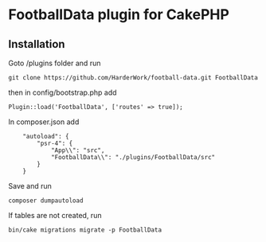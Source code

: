 # FootballData plugin for CakePHP

## Installation
Goto <app>/plugins folder and run

```
git clone https://github.com/HarderWork/football-data.git FootballData
```

then in config/bootstrap.php add

```
Plugin::load('FootballData', ['routes' => true]);
```

In composer.json add
```
    "autoload": {
        "psr-4": {
            "App\\": "src",
            "FootballData\\": "./plugins/FootballData/src"
        }
    }
```

Save and run

```
composer dumpautoload
```

If tables are not created, run
```
bin/cake migrations migrate -p FootballData
```
